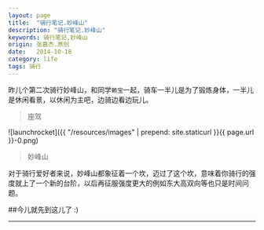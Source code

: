 ```yaml
---
layout: page
title:  "骑行笔记.妙峰山"
description: "骑行笔记.妙峰山"
keywords: 骑行笔记,妙峰山
origin: 张嘉杰.原创
date:   2014-10-18
category: life
tags: 骑行
---
```

昨儿个第二次骑行妙峰山，和同学`赖宝`一起，骑车一半儿是为了锻炼身体，一半儿是休闲看景，以休闲为主吧，边骑边看边玩儿。
<!--more-->

> 座驾

![launchrocket]({{ "/resources/images" | prepend: site.staticurl }}{{ page.url }}-0.png)

> 妙峰山

对于骑行爱好者来说，妙峰山都象征着一个坎，迈过了这个坎，意味着你骑行的强度就上了一个新的台阶，以后再征服强度更大的例如东大高双向等也只是时间问题。




##今儿就先到这儿了 :)

---------------------------------------